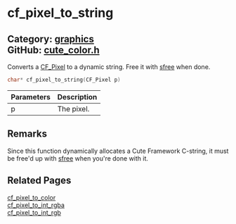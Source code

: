 [](../header.md ':include')

# cf_pixel_to_string

Category: [graphics](/api_reference?id=graphics)  
GitHub: [cute_color.h](https://github.com/RandyGaul/cute_framework/blob/master/include/cute_color.h)  
---

Converts a [CF_Pixel](/graphics/cf_pixel.md) to a dynamic string. Free it with [sfree](/string/sfree.md) when done.

```cpp
char* cf_pixel_to_string(CF_Pixel p)
```

Parameters | Description
--- | ---
p | The pixel.

## Remarks

Since this function dynamically allocates a Cute Framework C-string, it must be free'd up with [sfree](/string/sfree.md) when you're done with it.

## Related Pages

[cf_pixel_to_color](/graphics/cf_pixel_to_color.md)  
[cf_pixel_to_int_rgba](/graphics/cf_pixel_to_int_rgba.md)  
[cf_pixel_to_int_rgb](/graphics/cf_pixel_to_int_rgb.md)  
